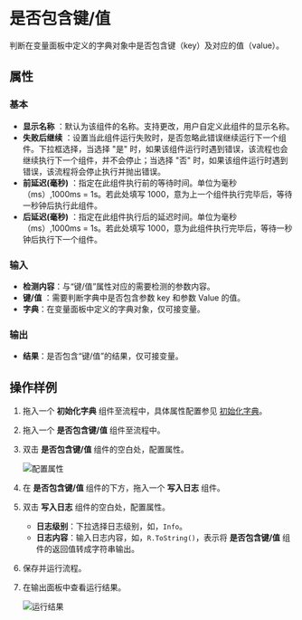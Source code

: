 # 是否包含键/值

判断在变量面板中定义的字典对象中是否包含键（key）及对应的值（value）。

## 属性

### 基本

- **显示名称** ：默认为该组件的名称。支持更改，用户自定义此组件的显示名称。
- **失败后继续** ：设置当此组件运行失败时，是否忽略此错误继续运行下一个组件。下拉框选择，当选择 "是" 时，如果该组件运行时遇到错误，该流程也会继续执行下一个组件，并不会停止；当选择 "否" 时，如果该组件运行时遇到错误，该流程将会停止执行并抛出错误。
- **前延迟(毫秒)** ：指定在此组件执行前的等待时间。单位为毫秒（ms）,1000ms = 1s。若此处填写 1000，意为上一个组件执行完毕后，等待一秒钟后执行此组件。
- **后延迟(毫秒)** ：指定在此组件执行后的延迟时间。单位为毫秒（ms）,1000ms = 1s。若此处填写 1000，意为此组件执行完毕后，等待一秒钟后执行下一个组件。

### 输入

- **检测内容**：与“键/值”属性对应的需要检测的参数内容。
- **键/值** ：需要判断字典中是否包含参数 key 和参数 Value 的值。
- **字典**：在变量面板中定义的字典对象，仅可接变量。

### 输出

- **结果**：是否包含“键/值”的结果，仅可接变量。

## 操作样例

1. 拖入一个 **初始化字典** 组件至流程中，具体属性配置参见 [初始化字典](CodeExecuter/../InitializeDictionaryActivity.md)。
2. 拖入一个 **是否包含键/值** 组件至流程中。
3. 双击 **是否包含键/值** 组件的空白处，配置属性。

    ![配置属性](https://docimages.blob.core.chinacloudapi.cn/images/Activities/containtskeyvalue20210111.png)

4. 在 **是否包含键/值** 组件的下方，拖入一个 **写入日志** 组件。
5. 双击 **写入日志** 组件的空白处，配置属性。

    - **日志级别**：下拉选择日志级别，如，`Info`。
    - **日志内容**：输入日志内容，如，`R.ToString()`，表示将 **是否包含键/值** 组件的返回值转成字符串输出。

6. 保存并运行流程。
7. 在输出面板中查看运行结果。

    ![运行结果](https://docimages.blob.core.chinacloudapi.cn/images/Activities/containtskeyvalueresult20210111.png)